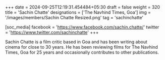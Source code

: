 +++
date = 2024-09-25T12:19:31.454484+05:30
draft = false
weight = 320
title = 'Sachin Chatte'
designations = ['The Navhind Times, Goa']
img = '/images/members/Sachin Chatte Resized.png'
tag = 'sachinchatte'

[soc_media]
facebook = 'https://www.facebook.com/sachin.chatte/'
twitter = 'https://www.twitter.com/sachinchatte'
+++

Sachin Chatte is a film critic based in Goa and has been writing about cinema for close to 30 years. He has been reviewing films for The Navhind Times, Goa for 25 years and occasionally contributes to other publications.
